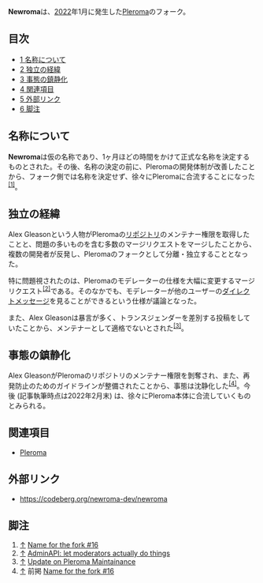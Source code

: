 <div>

**Newroma**は、[2022](/2022 "2022 (存在しないページ)")年1月に発生した[Pleroma](/Pleroma "Pleroma")のフォーク。

<div>

<div lang="ja" dir="ltr">

## 目次

</div>

-   [1 名称について](#.E5.90.8D.E7.A7.B0.E3.81.AB.E3.81.A4.E3.81.84.E3.81.A6)
-   [2 独立の経緯](#.E7.8B.AC.E7.AB.8B.E3.81.AE.E7.B5.8C.E7.B7.AF)
-   [3 事態の鎮静化](#.E4.BA.8B.E6.85.8B.E3.81.AE.E9.8E.AE.E9.9D.99.E5.8C.96)
-   [4 関連項目](#.E9.96.A2.E9.80.A3.E9.A0.85.E7.9B.AE)
-   [5 外部リンク](#.E5.A4.96.E9.83.A8.E3.83.AA.E3.83.B3.E3.82.AF)
-   [6 脚注](#.E8.84.9A.E6.B3.A8)

</div>

## 名称について

**Newroma**は仮の名称であり、1ヶ月ほどの時間をかけて正式な名称を決定するものとされた。その後、名称の決定の前に、Pleromaの開発体制が改善したことから、フォーク側では名称を決定せず、徐々にPleromaに合流することになった<sup>[\[1\]](#cite_note-1)</sup>。

## 独立の経緯

Alex Gleasonという人物がPleromaの[リポジトリ](/%E3%83%AA%E3%83%9D%E3%82%B8%E3%83%88%E3%83%AA "リポジトリ (存在しないページ)")のメンテナー権限を取得したことと、問題の多いものを含む多数のマージリクエストをマージしたことから、複数の開発者が反発し、Pleromaのフォークとして分離・独立することとなった。

特に問題視されたのは、Pleromaのモデレーターの仕様を大幅に変更するマージリクエスト<sup>[\[2\]](#cite_note-2)</sup>である。そのなかでも、モデレーターが他のユーザーの[ダイレクトメッセージ](/%E3%83%80%E3%82%A4%E3%83%AC%E3%82%AF%E3%83%88%E3%83%A1%E3%83%83%E3%82%BB%E3%83%BC%E3%82%B8 "ダイレクトメッセージ (存在しないページ)")を見ることができるという仕様が議論となった。

また、Alex Gleasonは暴言が多く、トランスジェンダーを差別する投稿をしていたことから、メンテナーとして適格でないとされた<sup>[\[3\]](#cite_note-3)</sup>。

## 事態の鎮静化

Alex GleasonがPleromaのリポジトリのメンテナー権限を剝奪され、また、再発防止のためのガイドラインが整備されたことから、事態は沈静化した<sup>[\[4\]](#cite_note-4)</sup>。今後 (記事執筆時点は2022年2月末) は、徐々にPleroma本体に合流していくものとみられる。

## 関連項目

-   [Pleroma](/Pleroma "Pleroma")

## 外部リンク

-   <a href="https://codeberg.org/newroma-dev/newroma" rel="nofollow">https://codeberg.org/newroma-dev/newroma</a>

## 脚注

<div>

1.  [↑](#cite_ref-1) <a href="https://codeberg.org/newroma-dev/newroma/issues/16" rel="nofollow">Name for the fork #16</a>
2.  [↑](#cite_ref-2) <a href="https://git.pleroma.social/pleroma/pleroma/-/merge_requests/3480" rel="nofollow">AdminAPI: let moderators actually do things</a>
3.  [↑](#cite_ref-3) <a href="https://hacktivis.me/articles/Update%20on%20Pleroma%20Maintainance" rel="nofollow">Update on Pleroma Maintainance</a>
4.  [↑](#cite_ref-4) 前掲 <a href="https://codeberg.org/newroma-dev/newroma/issues/16" rel="nofollow">Name for the fork #16</a>

</div>

</div>
